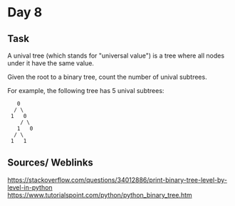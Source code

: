 # Day 8
## Task
A unival tree (which stands for "universal value") is a tree where all nodes under it have the same value.

Given the root to a binary tree, count the number of unival subtrees.

For example, the following tree has 5 unival subtrees:
```
   0
  / \
 1   0
    / \
   1   0
  / \
 1   1
 ```

## Sources/ Weblinks
 https://stackoverflow.com/questions/34012886/print-binary-tree-level-by-level-in-python
 https://www.tutorialspoint.com/python/python_binary_tree.htm
